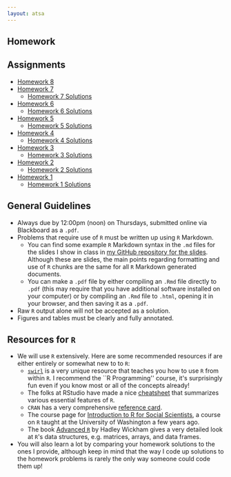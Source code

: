 ```yaml
---
layout: atsa
---
```

  
Homework
-------

## Assignments
* [Homework 8](https://maryclare.github.io/atsa/content/homework/hw_8.pdf)
* [Homework 7](https://maryclare.github.io/atsa/content/homework/hw_7.pdf)
     - [Homework 7 Solutions](https://maryclare.github.io/atsa/content/homework/hw_7_sol.pdf)
* [Homework 6](https://maryclare.github.io/atsa/content/homework/hw_6.pdf)
     - [Homework 6 Solutions](https://maryclare.github.io/atsa/content/homework/hw_6_sol.pdf)
* [Homework 5](https://maryclare.github.io/atsa/content/homework/hw_5.pdf)
     - [Homework 5 Solutions](https://maryclare.github.io/atsa/content/homework/hw_5_sol.pdf)
* [Homework 4](https://maryclare.github.io/atsa/content/homework/hw_4.pdf)
     - [Homework 4 Solutions](https://maryclare.github.io/atsa/content/homework/hw_4_sol.pdf)
* [Homework 3](https://maryclare.github.io/atsa/content/homework/hw_3.pdf)
    - [Homework 3 Solutions](https://maryclare.github.io/atsa/content/homework/hw_3_sol.pdf)
* [Homework 2](https://maryclare.github.io/atsa/content/homework/hw_2.pdf)
    - [Homework 2 Solutions](https://maryclare.github.io/atsa/content/homework/hw_2_sol.pdf)
* [Homework 1](https://maryclare.github.io/atsa/content/homework/hw_1.pdf)
    - [Homework 1 Solutions](https://maryclare.github.io/atsa/content/homework/hw_1_sol.pdf)
    
## General Guidelines
* Always due by 12:00pm (noon) on Thursdays, submitted online via Blackboard as a `.pdf`.
* Problems that require use of `R` must be written up using `R` Markdown. 
    - You can find some example `R` Markdown syntax in the `.md` files for the slides I show in class in [my GitHub repository for the slides](https://github.com/maryclare/atsa/tree/master/content/slides). Although these are slides, the main points regarding formatting and use of `R` chunks are the same for all `R` Markdown generated documents.
    - You can make a `.pdf` file by either compiling an `.Rmd` file directly to `.pdf` (this may require that you have additional software installed on your computer) or by compiling an `.Rmd` file to `.html`, opening it in your browser, and then saving it as a `.pdf`.
* Raw `R` output alone will not be accepted as a solution.
* Figures and tables must be clearly and fully annotated.

## Resources for `R`
* We will use `R` extensively. Here are some recommended resources if are either entirely or somewhat new to to `R`:
    - [`swirl`](https://swirlstats.com/students.html) is a very unique resource that teaches you how to use `R` from within `R`. I recommend the ``R Programming'' course, it's surprisingly fun even if you know most or all of the concepts already!
    - The folks at RStudio have made a nice [cheatsheet](https://www.rstudio.com/wp-content/uploads/2016/10/r-cheat-sheet-3.pdf) that summarizes various essential features of `R`.
    - `CRAN` has a very comprehensive [reference card](https://cran.r-project.org/doc/contrib/Short-refcard.pdf).
    - The course page for [Introduction to R for Social Scientists](https://rebeccaferrell.github.io/CSSS508/), a course on `R` taught at the University of Washington a few years ago.
    - The book [Advanced `R`](http://adv-r.had.co.nz) by Hadley Wickham gives a very detailed look at `R`'s data structures, e.g. matrices, arrays, and data frames.
* You will also learn a lot by comparing your homework solutions to the ones I provide, although keep in mind that the way I code up solutions to the homework problems is rarely the only way someone could code them up!
    